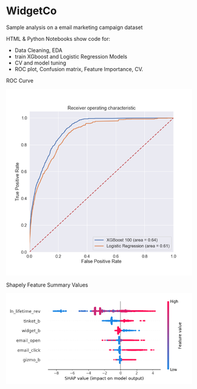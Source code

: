 # WidgetCo

Sample analysis on a email marketing campaign dataset

HTML & Python Notebooks show code for:
 - Data Cleaning, EDA 
 - train XGboost and Logistic Regression Models
 - CV and model tuning
 - ROC plot, Confusion matrix, Feature Importance, CV. 
 

 ROC Curve
 
![ROC Curve of Models](plots/Log_ROC.png "ROC")

Shapely Feature Summary Values

![ROC Curve of Models](plots/shap_summary_plot.png "SHAP plot")
 
